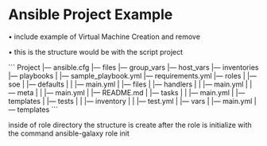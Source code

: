 # Ansible Project Example

• include example of Virtual Machine Creation and remove

• this is the structure would be with the script project

\`\`\`
Project |— ansible.cfg |— files |— group_vars |— host_vars |— inventories |— playbooks | |— sample_playbook.yml |— requirements.yml |— roles | |— soe | |— defaults | | |— main.yml | |— files | |— handlers | | |— main.yml | |— meta | | |— main.yml | |— README.md | |— tasks | | |— main.yml | |— templates | |— tests | | |— inventory | | |— test.yml | |— vars | |— main.yml |— templates
\`\`\`

inside of role directory the structure is create after the role is initialize with the command ansible-galaxy role init

